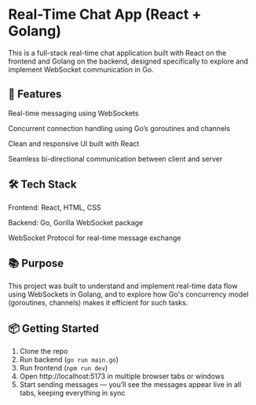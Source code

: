 # Real-Time Chat App (React + Golang)

This is a full-stack real-time chat application built with React on the frontend and Golang on the backend, designed specifically to explore and implement WebSocket communication in Go.

## 🚀 Features
Real-time messaging using WebSockets

Concurrent connection handling using Go’s goroutines and channels

Clean and responsive UI built with React

Seamless bi-directional communication between client and server

## 🛠 Tech Stack
Frontend: React, HTML, CSS

Backend: Go, Gorilla WebSocket package

WebSocket Protocol for real-time message exchange

## 📚 Purpose
This project was built to understand and implement real-time data flow using WebSockets in Golang, and to explore how Go's concurrency model (goroutines, channels) makes it efficient for such tasks.

## 📦 Getting Started
1. Clone the repo
2. Run backend (`go run main.go`)
3. Run frontend (`npm run dev`)
4. Open http://localhost:5173 in multiple browser tabs or windows
5. Start sending messages — you’ll see the messages appear live in all tabs, keeping everything in sync
